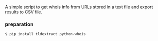 A simple script to get whois info from URLs stored in a text file and export results to CSV file.

### preparation

`$ pip install tldextract python-whois`